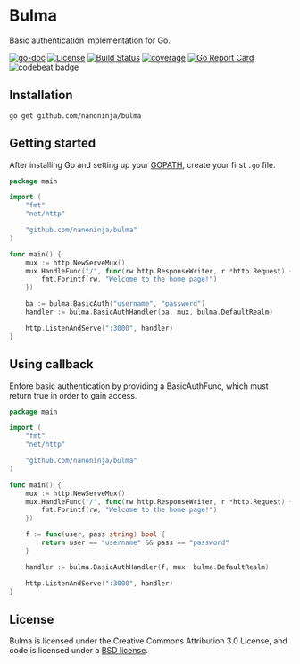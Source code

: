 # Bulma

Basic authentication implementation for Go.

[![go-doc](https://godoc.org/github.com/nanoninja/bulma?status.svg)](https://godoc.org/github.com/nanoninja/bulma) [![License](https://img.shields.io/badge/License-BSD%203--Clause-blue.svg)](https://github.com/nanoninja/bulma/blob/master/LICENSE) [![Build Status](https://travis-ci.org/nanoninja/bulma.svg)](https://travis-ci.org/nanoninja/bulma) [![coverage](https://img.shields.io/badge/coverage-100%-brightgreen.svg?style=flat)](http://gocover.io/github.com/nanoninja/bulma) [![Go Report Card](https://goreportcard.com/badge/github.com/nanoninja/bulma)](https://goreportcard.com/report/github.com/nanoninja/bulma) [![codebeat badge](https://codebeat.co/badges/58e89ce4-2fd8-4a93-b624-afdbbb44a6e3)](https://codebeat.co/projects/github-com-nanoninja-bulma)

## Installation

    go get github.com/nanoninja/bulma

## Getting started

After installing Go and setting up your
[GOPATH](http://golang.org/doc/code.html#GOPATH), create your first `.go` file.

``` go
package main

import (
	"fmt"
	"net/http"

	"github.com/nanoninja/bulma"
)

func main() {
	mux := http.NewServeMux()
	mux.HandleFunc("/", func(rw http.ResponseWriter, r *http.Request) {
		fmt.Fprintf(rw, "Welcome to the home page!")
	})

    ba := bulma.BasicAuth("username", "password")
	handler := bulma.BasicAuthHandler(ba, mux, bulma.DefaultRealm)

	http.ListenAndServe(":3000", handler)
}
```

## Using callback

Enfore basic authentication by providing a BasicAuthFunc,
which must return true in order to gain access.
``` go
package main

import (
	"fmt"
	"net/http"

	"github.com/nanoninja/bulma"
)

func main() {
	mux := http.NewServeMux()
	mux.HandleFunc("/", func(rw http.ResponseWriter, r *http.Request) {
		fmt.Fprintf(rw, "Welcome to the home page!")
	})

    f := func(user, pass string) bool {
        return user == "username" && pass == "password"
    }

	handler := bulma.BasicAuthHandler(f, mux, bulma.DefaultRealm)

	http.ListenAndServe(":3000", handler)
}
```

## License

Bulma is licensed under the Creative Commons Attribution 3.0 License, and code is licensed under a [BSD license](https://github.com/nanoninja/bulma/blob/master/LICENSE).
